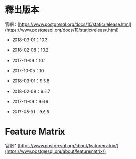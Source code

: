 # 釋出版本

官網：[https://www.postgresql.org/docs/10/static/release.html](https://www.postgresql.org/docs/10/static/release.html)

* 2018-03-01：10.3
* 2018-02-08：10.2
* 2017-11-09：10.1
* 2017-10-05：10


* 2018-03-01：9.6.8
* 2018-02-08：9.6.7
* 2017-11-09：9.6.6
* 2017-08-31：9.6.5

# Feature Matrix

官網：[https://www.postgresql.org/about/featurematrix/](https://www.postgresql.org/about/featurematrix/)


